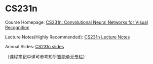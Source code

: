 # CS231n

Course Homepage: [CS231n: Convolutional Neural Networks for Visual Recognition](https://cs231n.stanford.edu/)

Lecture Notes(Highly Recommended): [CS231n Lecture Notes](https://cs231n.github.io/)

Annual Slides: [CS231n slides](https://cs231n.stanford.edu/slides/)

（课程笔记中译可参考知乎[智能单元专栏](https://zhuanlan.zhihu.com/p/22339097)）

